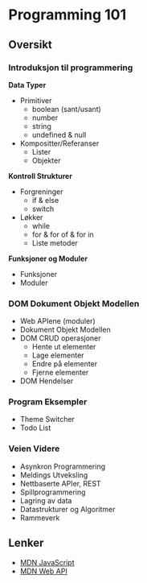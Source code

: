 # Programming 101

## Oversikt

### Introduksjon til programmering

**Data Typer**
- Primitiver
    - boolean (sant/usant)
    - number
    - string
    - undefined & null
- Kompositter/Referanser
    - Lister
    - Objekter

**Kontroll Strukturer**
- Forgreninger
    - if & else
    - switch
- Løkker
    - while
    - for & for of & for in
    - Liste metoder

**Funksjoner og Moduler**
- Funksjoner
- Moduler

### DOM Dokument Objekt Modellen
- Web APIene (moduler)
- Dokument Objekt Modellen
- DOM CRUD operasjoner
    - Hente ut elementer
    - Lage elementer
    - Endre på elementer
    - Fjerne elementer
- DOM Hendelser

### Program Eksempler
- Theme Switcher
- Todo List

### Veien Videre

- Asynkron Programmering
- Meldings Utveksling
- Nettbaserte APIer, REST
- Spillprogrammering
- Lagring av data
- Datastrukturer og Algoritmer
- Rammeverk

## Lenker

- [MDN JavaScript](https://developer.mozilla.org/en-US/docs/Web/JavaScript)
- [MDN Web API](https://developer.mozilla.org/en-US/docs/Web/API)

